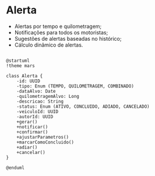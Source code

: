 # Alerta
- Alertas por tempo e quilometragem;
- Notificações para todos os motoristas;
- Sugestões de alertas baseadas no histórico;
- Cálculo dinâmico de alertas.

```puml

@startuml
!theme mars

class Alerta {
    -id: UUID
    -tipo: Enum (TEMPO, QUILOMETRAGEM, COMBINADO)
    -dataAlvo: Date
    -quilometragemAlvo: Long
    -descricao: String
    -status: Enum (ATIVO, CONCLUIDO, ADIADO, CANCELADO)
    -veiculoId: UUID
    -autorId: UUID
    +gerar()
    +notificar()
    +confirmar()
    +ajustarParametros()
    +marcarComoConcluido()
    +adiar()
    +cancelar()
}

@enduml
```
